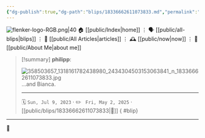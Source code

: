 ```yaml
---
{"dg-publish":true,"dg-path":"blips/18336662611073833.md","permalink":"/blips/18336662611073833/","title":"philipp on instagram @ 2023-07-09","created":"2023-07-09T18:00:00","updated":"2025-05-02T17:43:08"}
---
```



<div class="transclusion internal-embed is-loaded"><div class="markdown-embed">




![flenker-logo-RGB.png|40](/img/user/attachments/flenker-logo-RGB.png)
🏠 [[public/Index\|home]]  ⋮ 🗣️ [[public/all-blips\|blips]] ⋮  📝 [[public/All Articles\|articles]]  ⋮ 🕰️ [[public/now\|now]] ⋮ 🪪 [[public/About Me\|about me]]


</div></div>


> [!summary] **philipp**:
>
> ![358503657_1318161782438980_2434304503153063841_n_18336662611073833.jpg](/img/user/attachments/358503657_1318161782438980_2434304503153063841_n_18336662611073833.jpg)
> …and Bianca.
> - - -
>
> 🗓️ <code>Sun, Jul 9, 2023</code>  · ✏️ <code> Fri, May 2, 2025</code>  · [[public/blips/18336662611073833\|🔗]]
{ #blip}


- - -

 👾
